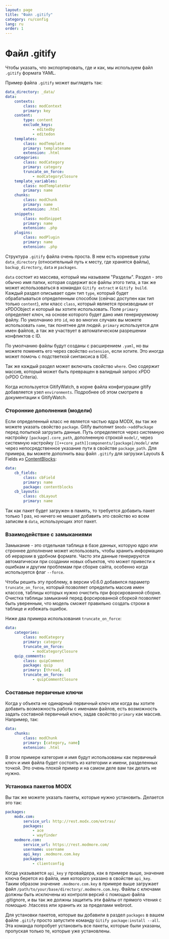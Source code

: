 ```yaml
---
layout: page
title: "Файл .gitify"
category: ru/config
lang: ru
order: 1
---
```


# Файл .gitify

Чтобы указать, что экспортировать, где и как, мы используем файл `.gitify` формата YAML.

Пример файла `.gitify` может выглядеть так:

```yaml
data_directory: _data/
data:
    contexts:
        class: modContext
        primary: key
    content:
        type: content
        exclude_keys:
            - editedby
            - editedon
    templates:
        class: modTemplate
        primary: templatename
        extension: .html
    categories:
        class: modCategory
        primary: category
        truncate_on_force:
            - modCategoryClosure
    template_variables:
        class: modTemplateVar
        primary: name
    chunks:
        class: modChunk
        primary: name
        extension: .html
    snippets:
        class: modSnippet
        primary: name
        extension: .php
    plugins:
        class: modPlugin
        primary: name
        extension: .php
```

Структура `.gitify` файла очень проста. В нем есть корневые узлы `data_directory` (относительный путь к месту, где хранятся файлы), `backup_directory`, `data` и `packages`. 

`data` состоит из массива, который мы называем "Разделы". Раздел - это обычно имя папки, которая содержит все файлы этого типа, а так же может использоваться в командах `Gitify extract` и `Gitify build`. Каждый раздел описывает один тип `type`, который будет обрабатываться определенным способом (сейчас доступен как тип только `content`), или класс `class`, который является производным от xPDOObject и который вы хотите использовать. Поле `primary` определяет ключ, на основе которого будет дано имя генерируемому файлу. По умолчанию это `id`, но во многих случаях вы можете использовать `name`, так понятнее для людей. `primary` используется для имен файлов, а так же участвует в автоматическом разрешении конфликтов с ID.

По умолчанию файлы будут созданы с расширением `.yaml`, но вы можете поменять его через свойство `extension`, если хотите. Это иногда может помочь с подстветкой синтаксиса в IDE.

Так же каждый раздел может включать свойство `where`. Оно содержит массив, который может быть превращен в валидный запрос xPDO (xPDO Criteria).

Когда используется GitifyWatch, в корне файла конфигурации gitify добавляется узел `environments`. Подробнее об этом смотрите в документации к GitifyWatch.

### Сторонние дополнения (модели)

Если определенный класс не является частью ядра MODX, вы так же можете указать свойство `package`. Gitify выполнит `$modx->addPackage` перед попыткой загрузить данные. Путь определяется через системную настройку `[package].core_path`, дополненную строкой `model/`, через системную настройку `[[++core_path]]components/[package]/model/` или через непосредственное указание пути в свойстве `package_path`. Для примера, вы можете дополнить ваш файл `.gitify` для загрузки Layouts & Fields из [ContentBlocks](http://modmo.re/cb):

```yaml
data:
    cb_fields:
        class: cbField
        primary: name
        package: contentblocks
    cb_layouts:
        class: cbLayout
        primary: name
```

Так как пакет будет загружен в память, то требуется добавить пакет только 1 раз, но ничего не мешает добавить это свойство ко всем записям в `data`, использующих этот пакет.

### Взаимодействие с замыканиями

Замыкание - это отдельная таблица в базе данных, которую ядро или строннее дополнение может использовать, чтобы хранить информацию об иерархии в удобном формате. Часто эти данные генерируются автоматически при создании новых объектов, что может привести к ошибкам и другим проблемам при сборке сайта, особенно когда используется флаг `--force`.

Чтобы решить эту проблему, в версии v0.6.0 добавился параметр `truncate_on_force`, который позволяет определить массив имен классов, таблицы которых нужно очистить при форсированной сборке. Очистка таблицы замыканий перед форсированной сборкой позволяет быть уверенным, что  модель сможет правильно создать строки в таблице и избежать ошибок.

Ниже два примера использования `truncate_on_force`:

```yaml
data:
    categories:
        class: modCategory
        primary: category
        truncate_on_force:
            - modCategoryClosure
    quip_comments:
        class: quipComment
        package: quip
        primary: [thread, id]
        truncate_on_force: 
            - quipCommentClosure
```

### Составные первичные ключи

Когда у объекта не одинарный первичный ключ или когда вы хотите добавить возможность работы с именами файлов, есть возможность задать составной первичный ключ, задав свойство `primary` как массив. Например, так:

```yaml
data:
    chunks:
        class: modChunk
        primary: [category, name]
        extension: .html
```

В этом примере категория и имя будут использованы как первичный ключ и имя файла будет состоять из категории и имени, разделенных точкой. Это очень плохой пример и на самом деле вам так делать не нужно.

### Установка пакетов MODX

Вы так же можете указать пакеты, которые нужно установить. Делается это так:

```yaml
packages:
    modx.com:
        service_url: http://rest.modx.com/extras/
        packages:
            - ace
            - wayfinder
    modmore.com:
        service_url: https://rest.modmore.com/
        username: username
        api_key: .modmore.com.key
        packages:
            - clientconfig
```

Когда указывается `api_key` у провайдера, как в примере выше, значение ключа берется из файла, имя которого указано в свойстве `api_key`. Таким образом значение `.modmore.com.key` в примере выше загружает файл `/path/to/your/base/directory/.modmore.com.key`. Файлы с ключами должны быть исключены из контроля версий c помощью файла .gitignore, и вы так же должны защитить эти файлы от прямого чтения с помощью .htaccess или хранить их за пределами webroot.

Для установки пакетов, которые вы добавили в раздел `packages` в вашем файле `.gitify` просто запустите команду `Gitify package:install --all`. Эта команда попробует установить все пакеты, которые были указаны, пропуская только те, которые уже установлены.
